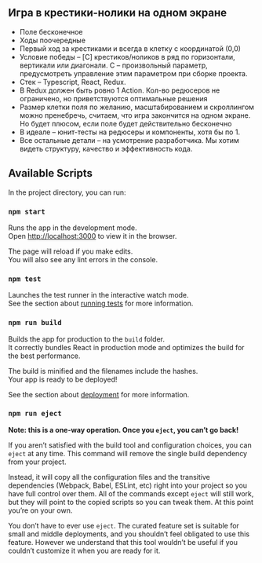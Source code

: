 ## Игра в крестики-нолики на одном экране

* Поле бесконечное
* Ходы поочередные
* Первый ход за крестиками и всегда в клетку с координатой (0,0)
* Условие победы – [C] крестиков/ноликов в ряд по горизонтали, вертикали или диагонали. C – произвольный параметр, предусмотреть управление этим параметром при сборке проекта.
* Стек – Typescript, React, Redux.
* В Redux должен быть ровно 1 Action. Кол-во редюсеров не ограничено, но приветствуются оптимальные решения
* Размер клетки поля по желанию, масштабированием и скроллингом можно пренебречь, считаем, что игра закончится на одном экране. Но будет плюсом, если поле будет действительно бесконечно
* В идеале – юнит-тесты на редюсеры и компоненты, хотя бы по 1.
* Все остальные детали – на усмотрение разработчика. Мы хотим видеть структуру, качество и эффективность кода.

## Available Scripts

In the project directory, you can run:

### `npm start`

Runs the app in the development mode.<br />
Open [http://localhost:3000](http://localhost:3000) to view it in the browser.

The page will reload if you make edits.<br />
You will also see any lint errors in the console.

### `npm test`

Launches the test runner in the interactive watch mode.<br />
See the section about [running tests](https://facebook.github.io/create-react-app/docs/running-tests) for more information.

### `npm run build`

Builds the app for production to the `build` folder.<br />
It correctly bundles React in production mode and optimizes the build for the best performance.

The build is minified and the filenames include the hashes.<br />
Your app is ready to be deployed!

See the section about [deployment](https://facebook.github.io/create-react-app/docs/deployment) for more information.

### `npm run eject`

**Note: this is a one-way operation. Once you `eject`, you can’t go back!**

If you aren’t satisfied with the build tool and configuration choices, you can `eject` at any time. This command will remove the single build dependency from your project.

Instead, it will copy all the configuration files and the transitive dependencies (Webpack, Babel, ESLint, etc) right into your project so you have full control over them. All of the commands except `eject` will still work, but they will point to the copied scripts so you can tweak them. At this point you’re on your own.

You don’t have to ever use `eject`. The curated feature set is suitable for small and middle deployments, and you shouldn’t feel obligated to use this feature. However we understand that this tool wouldn’t be useful if you couldn’t customize it when you are ready for it.
